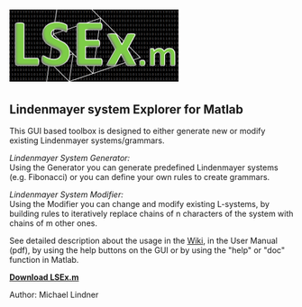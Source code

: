 # ![Alt text](LSExm.png?raw=true "Title")

##   Lindenmayer system Explorer for Matlab

This GUI based toolbox is designed to either generate new or modify existing Lindenmayer systems/grammars. 

*Lindenmayer System Generator:*    
Using the Generator you can generate predefined Lindenmayer systems (e.g. Fibonacci) or you can define your own rules to create grammars. 

*Lindenmayer System Modifier:*    
Using the Modifier you can change and modify existing L-systems, by 
building rules to iteratively replace chains of n characters of the 
system with chains of m other ones. 
    
See detailed description about the usage in the [Wiki](https://github.com/LSEx/LSEx.m/wiki), 
in the User Manual (pdf), by using the help buttons on the GUI or by 
using the "help" or "doc" function in Matlab.

**[Download LSEx.m](https://github.com/LSEx/LSEx.m)**

Author: Michael Lindner


